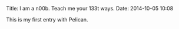 Title: I am a n00b. Teach me your 133t ways.
Date: 2014-10-05 10:08

This is my first entry with Pelican.